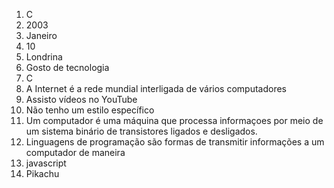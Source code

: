 1. C
2. 2003
3. Janeiro
4. 10
5. Londrina
6. Gosto de tecnologia
7. C
8. A Internet é a rede mundial interligada de vários computadores
9. Assisto vídeos no YouTube
10. Não tenho um estilo específico
11. Um computador é uma máquina que processa informaçoes por meio de um sistema binário de transistores ligados e desligados.
12. Linguagens de programação são formas de transmitir informações a um computador de maneira 
13. javascript
14. Pikachu




